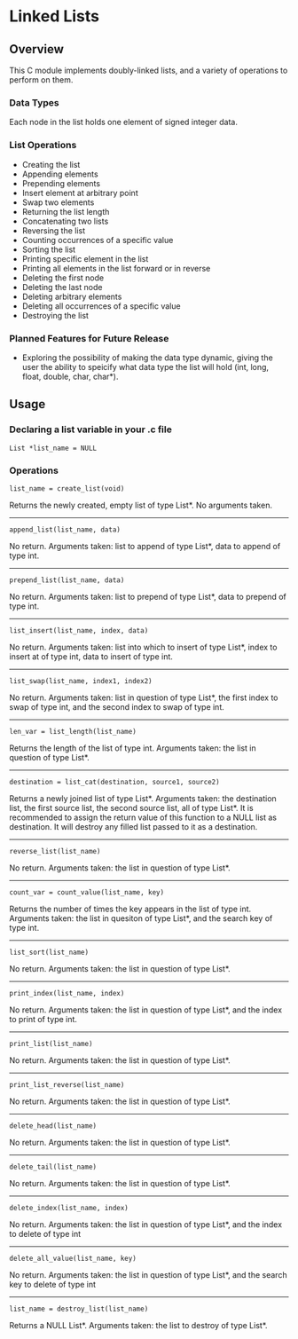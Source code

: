 # Linked Lists

## Overview

This C module implements doubly-linked lists, and a variety of operations to perform on them. 

### Data Types

Each node in the list holds one element of signed integer data. 

### List Operations

- Creating the list
- Appending elements
- Prepending elements
- Insert element at arbitrary point
- Swap two elements
- Returning the list length
- Concatenating two lists
- Reversing the list
- Counting occurrences of a specific value
- Sorting the list
- Printing specific element in the list
- Printing all elements in the list forward or in reverse
- Deleting the first node
- Deleting the last node
- Deleting arbitrary elements
- Deleting all occurrences of a specific value
- Destroying the list

### Planned Features for Future Release

- Exploring the possibility of making the data type dynamic, giving the user the ability to speicify what data type the list will hold (int, long, float, double, char, char*).

## Usage

### Declaring a list variable in your .c file

`List *list_name = NULL`

### Operations

`list_name = create_list(void)`

Returns the newly created, empty list of type List\*. No arguments taken.

---

`append_list(list_name, data)`

No return. Arguments taken: list to append of type List\*, data to append of type int.

---

`prepend_list(list_name, data)`

No return. Arguments taken: list to prepend of type List\*, data to prepend of type int.

---

`list_insert(list_name, index, data)`

No return. Arguments taken: list into which to insert of type List\*, index to insert at of type int, data to insert of type int.

---

`list_swap(list_name, index1, index2)`

No return. Arguments taken: list in question of type List\*, the first index to swap of type int, and the second index to swap of type int.

---

`len_var = list_length(list_name)`

Returns the length of the list of type int. Arguments taken: the list in question of type List\*.

---

`destination = list_cat(destination, source1, source2)`

Returns a newly joined list of type List\*. Arguments taken: the destination list, the first source list, the second source list, all of type List\*. It is recommended to assign the return value of this function to a NULL list as destination. It will destroy any filled list passed to it as a destination. 

---

`reverse_list(list_name)`

No return. Arguments taken: the list in question of type List\*.

---

`count_var = count_value(list_name, key)`

Returns the number of times the key appears in the list of type int. Arguments taken: the list in quesiton of type List\*, and the search key of type int. 

---

`list_sort(list_name)`

No return. Arguments taken: the list in question of type List\*. 

---

`print_index(list_name, index)`

No return. Arguments taken: the list in question of type List\*, and the index to print of type int.

---

`print_list(list_name)`

No return. Arguments taken: the list in question of type List\*.

---

`print_list_reverse(list_name)`

No return. Arguments taken: the list in question of type List\*.

---

`delete_head(list_name)`

No return. Arguments taken: the list in question of type List\*.

---

`delete_tail(list_name)`

No return. Arguments taken: the list in question of type List\*.

---

`delete_index(list_name, index)`

No return. Arguments taken: the list in question of type List\*, and the index to delete of type int

---

`delete_all_value(list_name, key)`

No return. Arguments taken: the list in question of type List\*, and the search key to delete of type int

---

`list_name = destroy_list(list_name)`

Returns a NULL List\*. Arguments taken: the list to destroy of type List\*. 
